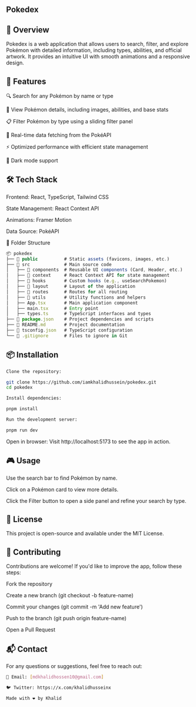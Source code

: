 ## Pokedex

## 🌟 Overview

Pokedex is a web application that allows users to search, filter, and explore Pokémon with detailed information, including types, abilities, and official artwork. It provides an intuitive UI with smooth animations and a responsive design.

## 🚀 Features

🔍 Search for any Pokémon by name or type

🎨 View Pokémon details, including images, abilities, and base stats

📋 Filter Pokémon by type using a sliding filter panel

🔄 Real-time data fetching from the PokéAPI

⚡ Optimized performance with efficient state management

🌙 Dark mode support

## 🛠️ Tech Stack

Frontend: React, TypeScript, Tailwind CSS

State Management: React Context API

Animations: Framer Motion

Data Source: PokéAPI

📂 Folder Structure

```js
📦 pokedex
├── 📂 public          # Static assets (favicons, images, etc.)
├── 📂 src             # Main source code
│   ├── 📂 components  # Reusable UI components (Card, Header, etc.)
│   ├── 📂 context     # React Context API for state management
│   ├── 📂 hooks       # Custom hooks (e.g., useSearchPokemon)
│   ├── 📂 layout      # Layout of the application
│   ├── 📂 routes      # Routes for all routing
│   ├── 📂 utils       # Utility functions and helpers
│   ├── App.tsx       # Main application component
│   ├── main.tsx      # Entry point
│   ├── types.ts      # TypeScript interfaces and types
├── 📜 package.json    # Project dependencies and scripts
├── 📜 README.md       # Project documentation
├── 📜 tsconfig.json   # TypeScript configuration
└── 📜 .gitignore      # Files to ignore in Git
```

## 📦 Installation

```bash
Clone the repository:

git clone https://github.com/iamkhalidhussein/pokedex.git
cd pokedex

Install dependencies:

pnpm install

Run the development server:

pnpm run dev
```

Open in browser:
Visit http://localhost:5173 to see the app in action.

## 🎮 Usage

Use the search bar to find Pokémon by name.

Click on a Pokémon card to view more details.

Click the Filter button to open a side panel and refine your search by type.

## 📜 License

This project is open-source and available under the MIT License.

## 🤝 Contributing

Contributions are welcome! If you'd like to improve the app, follow these steps:

Fork the repository

Create a new branch (git checkout -b feature-name)

Commit your changes (git commit -m 'Add new feature')

Push to the branch (git push origin feature-name)

Open a Pull Request

## 📬 Contact

For any questions or suggestions, feel free to reach out:

```bash
📧 Email: [mdkhalidhossen10@gmail.com]

🐦 Twitter: https://x.com/khalidhusseinx

Made with ❤️ by Khalid
```